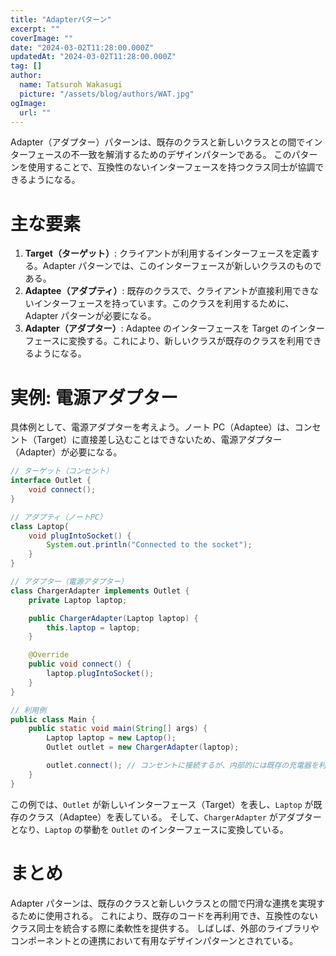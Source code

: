 ```yaml
---
title: "Adapterパターン"
excerpt: ""
coverImage: ""
date: "2024-03-02T11:28:00.000Z"
updatedAt: "2024-03-02T11:28:00.000Z"
tag: []
author:
  name: Tatsuroh Wakasugi
  picture: "/assets/blog/authors/WAT.jpg"
ogImage:
  url: ""
---
```


Adapter（アダプター）パターンは、既存のクラスと新しいクラスとの間でインターフェースの不一致を解消するためのデザインパターンである。
このパターンを使用することで、互換性のないインターフェースを持つクラス同士が協調できるようになる。

# 主な要素

1. **Target（ターゲット）**: クライアントが利用するインターフェースを定義する。Adapter パターンでは、このインターフェースが新しいクラスのものである。
2. **Adaptee（アダプティ）**: 既存のクラスで、クライアントが直接利用できないインターフェースを持っています。このクラスを利用するために、Adapter パターンが必要になる。
3. **Adapter（アダプター）**: Adaptee のインターフェースを Target のインターフェースに変換する。これにより、新しいクラスが既存のクラスを利用できるようになる。

# 実例: 電源アダプター

具体例として、電源アダプターを考えよう。ノート PC（Adaptee）は、コンセント（Target）に直接差し込むことはできないため、電源アダプター（Adapter）が必要になる。

```java
// ターゲット（コンセント）
interface Outlet {
    void connect();
}

// アダプティ（ノートPC）
class Laptop{
    void plugIntoSocket() {
        System.out.println("Connected to the socket");
    }
}

// アダプター（電源アダプター）
class ChargerAdapter implements Outlet {
    private Laptop laptop;

    public ChargerAdapter(Laptop laptop) {
        this.laptop = laptop;
    }

    @Override
    public void connect() {
        laptop.plugIntoSocket();
    }
}

// 利用例
public class Main {
    public static void main(String[] args) {
        Laptop laptop = new Laptop();
        Outlet outlet = new ChargerAdapter(laptop);

        outlet.connect(); // コンセントに接続するが、内部的には既存の充電器を利用
    }
}

```

この例では、`Outlet` が新しいインターフェース（Target）を表し、`Laptop` が既存のクラス（Adaptee）を表している。
そして、`ChargerAdapter` がアダプターとなり、`Laptop` の挙動を `Outlet` のインターフェースに変換している。

# まとめ

Adapter パターンは、既存のクラスと新しいクラスとの間で円滑な連携を実現するために使用される。
これにより、既存のコードを再利用でき、互換性のないクラス同士を統合する際に柔軟性を提供する。
しばしば、外部のライブラリやコンポーネントとの連携において有用なデザインパターンとされている。
